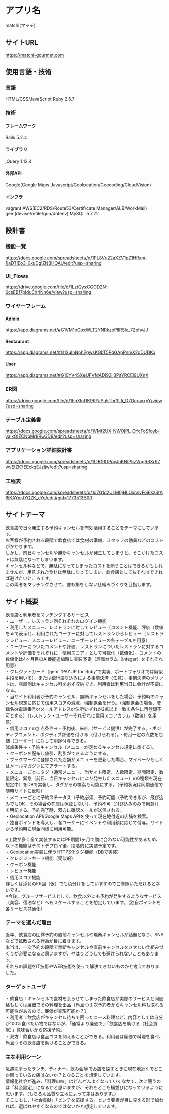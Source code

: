 # アプリ名
matchi(マッチ)

## サイトURL
https://matchi-gourmet.com

## 使用言語・技術
### 言語
HTML/CSS/JavaScript
Ruby 2.5.7

### 技術
#### フレームワーク
Rails 5.2.4
#### ライブラリ
jQuery 1.12.4
#### 外部API
Google(Google Maps Javascript/Geolocation/Geocoding/CloudVision)
#### インフラ
vagrant
AWS(EC2/RDS/Route53/Certificate Manager/ALB/WorkMail)
gem(devise/refile/gon/dotenv)
MySQL 5.7.22

## 設計書
### 機能一覧
https://docs.google.com/spreadsheets/d/1PL8Vu22aXZV1pZ1HRxm-1jaDTiEo3-0xuDglZNBHQAU/edit?usp=sharing
### UI_Flows
https://drive.google.com/file/d/1LztQyxCGOD2N-6csEBf7pIduClr4Nn6e/view?usp=sharing
### ワイヤーフレーム
#### Admin
https://app.diagrams.net/#G1VM1pGoxWLT2YNRkzoPllRSle_7ZphvJJ
#### Restaurant
https://app.diagrams.net/#G1SuIhNph7gwsKGbT5PqGApPnmX2oDUDKx
#### User
https://app.diagrams.net/#G10YV4SXeUFVfdADi93lj3PaYRCEi9UXnX
### ER図
https://drive.google.com/file/d/1hnXInRK9RYaPu5Thr3LIi_D7OeraxxpY/view?usp=sharing
### テーブル定義書
https://docs.google.com/spreadsheets/d/1VMf2UX-NWOjPL_QYcFoSfoyb-yajxOIZCNbMr8Rw3D8/edit?usp=sharing
### アプリケーション詳細設計書
https://docs.google.com/spreadsheets/d/1L9GRDPpyJhKNIP5zVpgR6XrRZwvEIZK7EEckqEJzljw/edit?usp=sharing
### 工程表
https://docs.google.com/spreadsheets/d/1o7G1d2ULM0jHLUxnnvFoi6kzStA8jKAYprJYQZK_cYo/edit#gid=1773513600

## サイトテーマ
飲食店で日々発生する予約キャンセルを有効活用することをテーマにしています。<br>
お客様が予約される段階で飲食店では食材の準備、スタッフの動員などのコストがかかります。<br>
しかし、前日キャンセルや無断キャンセルが発生してしまうと、そこかけたコストは無駄になってしまいます。<br>
キャンセル料などで、無駄になってしまったコストを賄うことはできるかもしれませんが、用意された食材は無駄になってしまい、飲食店としてもそれはできれば避けたいところです。<br>
この両者をマッチングさせて、誰も損をしない仕組みづくりを目指します。<br>

## サイト概要
飲食店と利用者をマッチングするサービス<br>
・ユーザー、レストラン側それぞれのログイン機能<br>
・利用したメニュー、レストランに対してレビュー（コメント機能、評価（数値を☆で表示））、利用されたユーザーに対してレストランからレビュー（レストランレビュー、メニューレビュー、ユーザーレビューの各テーブルを用意）<br>
・ユーザーについたコメントや評価、レストランについたレストランに対するコメントや評価をそれぞれに「信用スコア」として可視化（数値化）、コメントの数値化は4ヶ月目のAI機能追加時に実装予定（評価カラム（integer）をそれぞれ用意）<br>
・クレジットカード（gem: 'PAY.JP for Ruby'で実装、ポートフォリオでは疑似手段を用いる）、または銀行振り込みによる事前決済（任意）、事前決済のメリットは、店舗側はキャンセル料を必ず収納でき、利用者は利用当日に会計が不要になる。<br>
・当サイト利用者が予約キャンセル、無断キャンセルをした場合、予約時のキャンセル規定に応じて信用スコアの減点、強制退会を行う。（強制退会の場合、登録名or電話番号orメールアドレスor住所いずれか2点以上一致を条件に再登録不可とする）（レストラン・ユーザーそれぞれに信用スコアカラム（数値）を用意）<br>
・信用スコアの加点条件→・予約後、来店（サービス提供）が完了する。・ポジティブコメント、ポジティブ評価を付ける（付けられる）。・毎月一定の点数を店舗（ユーザー）に対して別途付与できる。<br>
  減点条件→・予約キャンセル（メニューが定めるキャンセル規定に準ずる）。<br>
・クーポンを配布し値引、割引ができるようにする。<br>
・ブックマークに登録された店舗がメニューを更新した場合、マイページもしくはメールマガジンにてアラートする。<br>
・メニューごとにタグ（通常メニュー、当サイト限定、人数限定、期間限定、数量限定、緊急（前日、当日キャンセルにより発生したメニュー）の6種類を現在想定中）をDBで実装し、タグからの検索も可能にする。（予約状況は同期通信で随時サイトに反映）<br>
・メニューごとに予約ステータス（予約必須、予約可能（予約できるが、飛び込みでもOK、その場合の在庫は保証しない）、予約不可（飛び込みのみで用意））を明記する。予約完了時、双方に確認メールが送信される。<br>
・Geolocation API/Google Maps APIを使って現在地付近の店舗を検索。<br>
・独自ポイントを導入し、各ユーザーにイベントや利用額に応じて付与。サイトから予約時に現金同様に利用可能。<br>

※工数が多く全て実装するにはPF期間1ヶ月で間に合わない可能性があるため、以下の機能はテストデプロイ後、段階的に実装予定です。<br>
・Geolocation実装に伴うHTTPS化タグ機能（DBで実装）<br>
・クレジットカード機能（疑似的）<br>
・クーポン機能<br>
・レビュー機能<br>
・信用スコア機能<br>
詳しくは添付のER図（仮）でも色分けをしていますのでご参照いただけると幸いです。<br>
※今後、グループサービスとして、飲食以外にも予約が発生するようなサービス（美容、宿泊など）へもスケールすることを想定しています。（独自ポイントを各サービス共通化）<br>

### テーマを選んだ理由
近年、飲食店の団体予約の直前キャンセルや無断キャンセルが話題となり、SNSなどで拡散される行為が目に着きます。<br>
本当は、一次予約の段階で無断キャンセルや直前キャンセルをさせない仕組みづくりが必要になると思いますが、やはりどうしても避けられないこともあります。<br>
それらの課題をIT技術やWEB技術を使って解決できないものかと考えておりました。<br>

### ターゲットユーザ
・飲食店：キャンセルで食材を余らせてしまった飲食店が実際のサービスと同価格もしくは廉価でその料理を出品（尚且つ１次予約者からキャンセル料も取れる可能性があるので、廉価が実現可能か？）<br>
・利用者：飲食店がキャンセル待ちで困ったコース料理など、内容としては自分が100%食べたい物ではないが、「通常より廉価で」「飲食店を助ける（社会貢献）」意味合いから応援予約。<br>
・双方：飲食店は食品ロスを抑えることができる。利用者は廉価で料理を食べ、尚且つその飲食店を助けることができる。<br>

### 主な利用シーン
急遽決まったランチ、ディナー、飲み会等でお店を探すときに現在地近くでどこか困っているお店はないか？となることを想定しています。<br>
情報化社会が進み、「料理の味」はどんどんよくなっていくなかで、次に競うのは「料金設定」になるかと思いますが、それもどこも横並びになっているように思います。（もちろん品質や立地によって差はあります。）<br>
そこにもし、「社会貢献」「ピンチを応援する」という要素が目に見える形で加われば、選ばれやすくなるのではないかと想定しています。<br>
